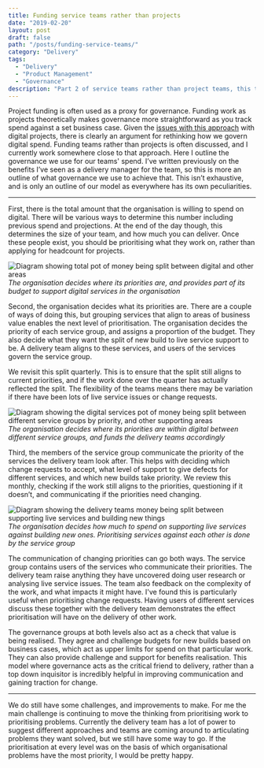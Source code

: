 ```yaml
---
title: Funding service teams rather than projects
date: "2019-02-20"
layout: post
draft: false
path: "/posts/funding-service-teams/"
category: "Delivery"
tags:
  - "Delivery"
  - "Product Management"
  - "Governance"
description: "Part 2 of service teams rather than project teams, this time with the practicalities of how to govern their spend"
---
```


Project funding is often used as a proxy for governance. Funding work as projects theoretically makes governance more straightforward as you track spend against a set business case.  Given the [issues with this approach](https://defradigital.blog.gov.uk/2017/09/19/lets-fund-teams-not-projects/) with digital projects, there is clearly an argument for rethinking how we govern digital spend. Funding teams rather than projects is often discussed, and I currently work somewhere close to that approach. Here I outline the governance we use for our teams' spend. I’ve written previously on the benefits I’ve seen as a delivery manager for the team, so this is more an outline of what governance we use to achieve that. This isn’t exhaustive, and is only an outline of our model as everywhere has its own peculiarities.

---

First, there is the total amount that the organisation is willing to spend on digital. There will be various ways to determine this number including previous spend and projections. At the end of the day though, this determines the size of your team, and how much you can deliver. Once these people exist, you should be prioritising what they work on, rather than applying for headcount for projects.

![Diagram showing total pot of money being split between digital and other areas](/images/pic1.png "Distributing the organisational money")
*The organisation decides where its priorities are, and provides part of its budget to support digital services in the organisation*

Second, the organisation decides what its priorities are. There are a couple of ways of doing this, but grouping services that align to areas of business value enables the next level of prioritisation. The organisation decides the priority of each service group, and assigns a proportion of the budget. They also decide what they want the split of new build to live service support to be. A delivery team aligns to these services, and users of the services govern the service group.

We revisit this split quarterly. This is to ensure that the split still aligns to current priorities, and if the work done over the quarter has actually reflected the split. The flexibility of the teams means there may be variation if there have been lots of live service issues or change requests.

![Diagram showing the digital services pot of money being split between different service groups by priority, and other supporting areas](/images/pic2.png "Distributing the digital services money")
*The organisation decides where its priorities are within digital between different service groups, and funds the delivery teams accordingly*

Third, the members of the service group communicate the priority of the services the delivery team look after. This helps with deciding which change requests to accept, what level of support to give defects for different services, and which new builds take priority. We review this monthly, checking if the work still aligns to the priorities, questioning if it doesn’t, and communicating if the priorities need changing.

![Diagram showing the delivery teams money being split between supporting live services and building new things](/images/pic3.png "Distributing the teams money")
*The organisation decides how much to spend on supporting live services against building new ones. Prioritising services against each other is done by the service group*

The communication of changing priorities can go both ways. The service group contains users of the services who communicate their priorities. The delivery team raise anything they have uncovered doing user research or analysing live service issues. The team also feedback on the complexity of the work, and what impacts it might have. I've found this is particularly useful when prioritising change requests. Having users of different services discuss these together with the delivery team demonstrates the effect prioritisation will have on the delivery of other work.

The governance groups at both levels also act as a check that value is being realised. They agree and challenge budgets for new builds based on business cases, which act as upper limits for spend on that particular work. They can also provide challenge and support for benefits realisation. This model where governance acts as the critical friend to delivery, rather than a top down inquisitor is incredibly helpful in improving communication and gaining traction for change.

---

We do still have some challenges, and improvements to make. For me the main challenge is continuing to move the thinking from prioritising work to prioritising problems. Currently the delivery team has a lot of power to suggest different approaches and teams are coming around to articulating problems they want solved, but we still have some way to go. If the prioritisation at every level was on the basis of which organisational problems have the most priority, I would be pretty happy.
